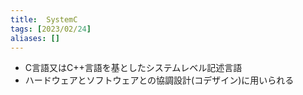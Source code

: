 ```yaml
---
title:  SystemC
tags: [2023/02/24]
aliases: []
---
```


- C言語又はC++言語を基としたシステムレベル記述言語
- ハードウェアとソフトウェアとの協調設計(コデザイン)に用いられる
